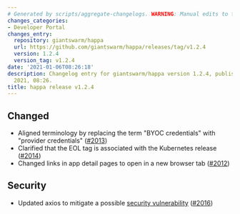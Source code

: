 ```yaml
---
# Generated by scripts/aggregate-changelogs. WARNING: Manual edits to this files will be overwritten.
changes_categories:
- Developer Portal
changes_entry:
  repository: giantswarm/happa
  url: https://github.com/giantswarm/happa/releases/tag/v1.2.4
  version: 1.2.4
  version_tag: v1.2.4
date: '2021-01-06T08:26:18'
description: Changelog entry for giantswarm/happa version 1.2.4, published on 06 January
  2021, 08:26.
title: happa release v1.2.4
---
```


## Changed

- Aligned terminology by replacing the term "BYOC credentials" with "provider credentials" ([#2013](https://github.com/giantswarm/happa/pull/2013))
- Clarified that the EOL tag is associated with the Kubernetes release ([#2014](https://github.com/giantswarm/happa/pull/2014))
- Changed links in app detail pages to open in a new browser tab ([#2012](https://github.com/giantswarm/happa/pull/2012))

## Security

- Updated axios to mitigate a possible [security vulnerability](https://snyk.io/vuln/SNYK-JS-AXIOS-1038255) ([#2016](https://github.com/giantswarm/happa/pull/2016))
